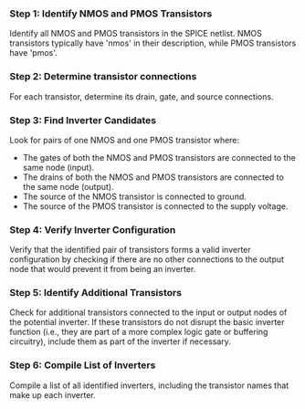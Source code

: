 
### Step 1: Identify NMOS and PMOS Transistors
Identify all NMOS and PMOS transistors in the SPICE netlist. NMOS transistors typically have 'nmos' in their description, while PMOS transistors have 'pmos'.

### Step 2: Determine transistor connections
For each transistor, determine its drain, gate, and source connections.

### Step 3: Find Inverter Candidates
Look for pairs of one NMOS and one PMOS transistor where:
- The gates of both the NMOS and PMOS transistors are connected to the same node (input).
- The drains of both the NMOS and PMOS transistors are connected to the same node (output).
- The source of the NMOS transistor is connected to ground.
- The source of the PMOS transistor is connected to the supply voltage.

### Step 4: Verify Inverter Configuration
Verify that the identified pair of transistors forms a valid inverter configuration by checking if there are no other connections to the output node that would prevent it from being an inverter.

### Step 5: Identify Additional Transistors
Check for additional transistors connected to the input or output nodes of the potential inverter. If these transistors do not disrupt the basic inverter function (i.e., they are part of a more complex logic gate or buffering circuitry), include them as part of the inverter if necessary.

### Step 6: Compile List of Inverters
Compile a list of all identified inverters, including the transistor names that make up each inverter.
